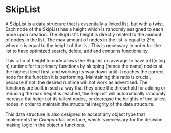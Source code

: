 # SkipList

A SkipList is a data structure that is essentially a linked list, but with a twist. Each node of the SkipList has a height which is randomly assigned to each node upon creation. The SkipList's height is directly related to the amount of nodes in the list. The max amount of nodes in the list is equal to 2^n, where n is equal to the height of the list. This is necessary in order for the list to have optimized search, delete, add and contains functionality.

This ratio of height to node allows the SkipList on average to have a O(n log n) runtime for its primary functions by skipping (hence the name) nodes at the highest level first, and working its way down until it reaches the correct node for the function it is performing. Maintaining this ratio is crucial, because if not, the desired runtime will not work as advertised. The functions are built in such a way that they once the thresehold for adding or reducing the max height is reached, the SkipList will automatically randomly increase the height of its tallest nodes, or decrease the heights of the tallest nodes in order to maintain the structural integrity of the data structure.

This data structure is also designed to accept any object type that implements the *Comparable* interface, which is necessary for the decision making logic in the object's functions.

